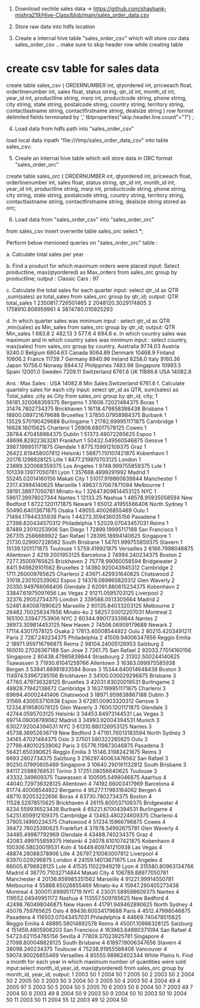 1. Download vechile sales data -> https://github.com/shashank-mishra219/Hive-Class/blob/main/sales_order_data.csv

2. Store raw data into hdfs location

3. Create a internal hive table "sales_order_csv" which will store csv data sales_order_csv .. make sure to skip header row while creating table

# create csv table for sales data

create table sales_csv
(
ORDERNUMBER int,
qtyordered int,
priceeach float,
orderlinenumber int,
sales float,
status string,
qtr_id int,
month_id int,
year_id int,
productline string,
msrp int,
productcode string,
phone string,
city string,
state string,
postalcode string,
country string,
territory string,
contactlastname string,
contactfirstname string,
dealsize string
)
row format delimited
fields terminated by ','
tblproperties("skip.header.line.count"="1")
; 

4. Load data from hdfs path into "sales_order_csv"

load local data inpath "file:///tmp/sales_order_data_csv" into table sales_csv;

5. Create an internal hive table which will store data in ORC format "sales_order_orc"

create table sales_orc
(
ORDERNUMBER int,
qtyordered int,
priceeach float,
orderlinenumber int,
sales float,
status string,
qtr_id int,
month_id int,
year_id int,
productline string,
msrp int,
productcode string,
phone string,
city string,
state string,
postalcode string,
country string,
territory string,
contactlastname string,
contactfirstname string,
dealsize string
stored as orc;

6. Load data from "sales_order_csv" into "sales_order_orc"

from sales_csv insert overwrite table sales_orc select *;

Perform below menioned queries on "sales_order_orc" table :

a. Calculate total sales per year

b. Find a product for which maximum orders were placed
input: Select productline, max(qtyordered) as Max_orders from sales_orc group by productline;
output : Classic Cars : 97

c. Calculate the total sales for each quarter
input: select qtr_id as QTR ,sum(sales) as total_sales from sales_orc group by qtr_id;
output: QTR total_sales
        1   2350817.726501465
        2   2048120.3029174805
        3   1758910.808959961
        4   3874780.010925293
        
d. In which quarter sales was minimum
input : select qtr_id as QTR ,min(sales) as Min_sales from sales_orc group by qtr_id;
output: QTR Min_sales
        1   683.8
        2   482.13
        3   577.6
        4   694.6
e. In which country sales was maximum and in which country sales was minimum
 input : select country, max(sales) from sales_orc group by country,
Australia       9774.03
Austria 9240.0
Belgium 6804.63
Canada  9064.89
Denmark 10468.9
Finland 10606.2
France  11739.7
Germany 8940.96
Ireland 8258.0
Italy   9160.36
Japan   10758.0
Norway  8844.12
Philippines     7483.98
Singapore       10993.5
Spain   12001.0
Sweden  7209.11
Switzerland     6761.6
UK      11886.6
USA     14082.8

Ans : Max Sales : USA     14082.8
Min Sales:Switzerland     6761.6
f. Calculate quartelry sales for each city
input: select qtr_id as QTR, sum(sales) as Total_sales ,city as City from sales_orc group by qtr_id, city;
1       56181.320068359375      Bergamo
1       31606.72021484375       Boras
1       31474.7802734375        Brickhaven
1       16118.479858398438      Brisbane
1       18800.089721679688      Bruxelles
1       37850.07958984375       Burbank
1       13529.570190429688      Burlingame
1       21782.699951171875      Cambridge
1       16628.16015625  Charleroi
1       26906.68017578125       Cowes
1       38784.470458984375      Dublin
1       51373.49072265625       Espoo
1       48698.82922363281       Frankfurt
1       50432.549560546875      Gensve
1       3987.199951171875       Glendale
1       8775.159912109375       Graz
1       26422.819458007812      Helsinki
1       58871.110107421875      Kobenhavn
1       20178.1298828125        Lille
1       8477.219970703125       London
1       23889.320068359375      Los Angeles
1       9748.999755859375       Lule
1       101339.13977050781      Lyon
1       357668.4899291992       Madrid
1       55245.02014160156       Makati City
1       51017.919860839844      Manchester
1       2317.43994140625        Marseille
1       49637.57067871094       Melbourne
1       38191.38977050781       Minato-ku
1       32647.809814453125      NYC
1       59617.39978027344       Nantes
1       12133.25        Nashua
1       48578.95935058594       New Bedford
1       8722.1201171875 Newark
1       65012.41955566406       North Sydney
1       50490.64013671875       Osaka
1       49055.40026855469       Oulu
1       71494.17944335938       Paris
1       44273.359436035156      Pasadena
1       27398.820434570312      Philadelphia
1       52029.07043457031       Reims
1       87489.23010253906       San Diego
1       72899.19995117188       San Francisco
1       267315.2586669922       San Rafael
1       28395.18994140625       Singapore
1       21730.029907226562      South Brisbane
1       54701.999755859375      Stavern
1       15139.1201171875        Toulouse
1       5759.419921875  Versailles
2       6166.7998046875 Allentown
2       4219.2001953125 Barcelona
2       74994.240234375 Boston
2       7277.35009765625        Brickhaven
2       75778.99060058594       Bridgewater
2       8411.949829101562       Bruxelles
2       14380.920043945312      Cambridge
2       1711.260009765625       Charleroi
2       43971.429931640625      Chatswood
2       31018.230102539062      Espoo
2       14378.089965820312      Glen Waverly
2       20350.949768066406      Glendale
2       62091.880615234375      Kobenhavn
2       33847.61975097656       Las Vegas
2       91211.0595703125        Liverpool
2       32376.29052734375       London
2       339588.0513305664       Madrid
2       52481.840087890625      Marseille
2       60135.84033203125       Melbourne
2       26482.700256347656      Minato-ku
2       58257.50012207031       Montreal
2       165100.33947753906      NYC
2       60344.990173339844      Nantes
2       36973.309814453125      New Haven
2       74506.06909179688       Newark
2       17114.43017578125       Osaka
2       17813.40008544922       Oulu
2       80215.4203491211        Paris
2       7287.240234375  Philadelphia
2       41509.94006347656       Reggio Emilia
2       18971.959716796875      Reims
2       98104.24005126953       Salzburg
2       160010.27026367188      San Jose
2       7261.75 San Rafael
2       92033.77014160156       Singapore
2       80438.47985839844       Strasbourg
2       31302.500244140625      Tsawassen
3       71930.61041259766       Allentown
3       16363.099975585938      Bergen
3       53941.68981933594       Boras
3       15344.640014648438      Boston
3       114974.53967285156      Brickhaven
3       34100.030029296875      Brisbane
3       47760.479736328125      Bruxelles
3       42031.83020019531       Burlingame
3       48828.71942138672       Cambridge
3       1637.199951171875       Charleroi
3       69694.40002441406       Chatswood
3       18971.959838867188      Dublin
3       31569.430053710938      Espoo
3       67281.00903320312       Gensve
3       12334.819580078125      Glen Waverly
3       7600.1201171875 Glendale
3       42744.0595703125        Helsinki
3       34453.84973144531       Las Vegas
3       69714.09008789062       Madrid
3       34993.92004394531       Munich
3       63027.92004394531       NYC
3       61310.880126953125      Nantes
3       45738.38952636719       New Bedford
3       47191.76013183594       North Sydney
3       34145.47021484375       Oslo
3       37501.580322265625      Oulu
3       27798.480102539062      Paris
3       55776.119873046875      Pasadena
3       56421.650390625 Reggio Emilia
3       15146.31982421875       Reims
3       6693.2802734375 Salzburg
3       216297.40063476562      San Rafael
3       90250.07995605469       Singapore
3       10640.290161132812      South Brisbane
3       94117.25988769531       Torino
3       17251.08056640625       Toulouse
3       43332.349609375 Tsawassen
4       100595.5498046875       Aaarhus
4       44040.729736328125      Allentown
4       74192.66003417969       Barcelona
4       81774.40008544922       Bergamo
4       95277.17993164062       Bergen
4       48710.92053222656       Boras
4       63730.7802734375        Boston
4       11528.52978515625       Brickhaven
4       26115.800537109375      Bridgewater
4       8234.559936523438       Burbank
4       65221.67004394531       Burlingame
4       54251.659912109375      Cambridge
4       13463.480224609375      Charleroi
4       37905.14990234375       Chatswood
4       51334.15966796875       Cowes
4       36472.76025390625       Frankfurt
4       37878.54992675781       Glen Waverly
4       34485.49987792969       Glendale
4       43488.740234375 Graz
4       42083.499755859375      Helsinki
4       24078.610107421875      Kobenhavn
4       100306.58020019531      Koln
4       14449.609741210938      Las Vegas
4       48874.28088378906       Lille
4       26797.210083007812      Liverpool
4       83970.029296875 London
4       24159.14013671875       Los Angeles
4       66005.8798828125        Lule
4       41535.11022949219       Lyon
4       315580.80963134766      Madrid
4       38770.71032714844       Makati City
4       106789.88977050781      Manchester
4       20136.859985351562      Marseille
4       91221.99914550781       Melbourne
4       55888.65026855469       Minato-ku
4       15947.290405273438      Montreal
4       300011.6999511719       NYC
4       23031.589599609375      Nantes
4       119552.04949951172      Nashua
4       113557.509765625        New Bedford
4       42498.760498046875      New Haven
4       41791.949462890625      North Sydney
4       45078.759765625 Oslo
4       89436.60034179688       Paris
4       4512.47998046875        Pasadena
4       116503.07043457031      Philadelphia
4       44669.740478515625      Reggio Emilia
4       48895.59014892578       Reims
4       45001.10986328125       Salzburg
4       151459.4805908203       San Francisco
4       163983.64880371094      San Rafael
4       54723.621154785156      Sevilla
4       77809.37023925781       Singapore
4       27098.800048828125      South Brisbane
4       61897.19006347656       Stavern
4       38098.240234375 Toulouse
4       75238.91955566406       Vancouver
4       59074.90026855469       Versailles
4       85555.98962402344       White Plains
h. Find a month for each year in which maximum number of quantities were sold
input:select month_id,year_id, max(qtyordered) from sales_orc group by month_id, year_id;
output:
1       2003    50
1       2004    50
1       2005    50
2       2003    50
2       2004    50
2       2005    50
3       2003    50
3       2004    50
3       2005    50
4       2003    50
4       2004    49
4       2005    97
5       2003    50
5       2004    50
5       2005    70
6       2003    50
6       2004    50
7       2003    49
7       2004    50
8       2003    49
8       2004    50
9       2003    50
9       2004    50
10      2003    50
10      2004    50
11      2003    50
11      2004    55
12      2003    49
12      2004    50
